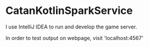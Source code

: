 # CatanKotlinSparkService

I use IntelliJ IDEA to run and develop the game server.

In order to test output on webpage, visit 'localhost:4567'
